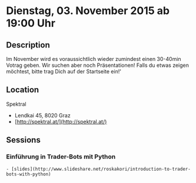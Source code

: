 # Dienstag, 03. November 2015 ab 19:00 Uhr

## Description

Im November wird es voraussichtlich wieder zumindest einen 30-40min Votrag geben. Wir suchen aber noch Präsentationen! Falls du etwas zeigen möchtest, bitte trag Dich auf der Startseite ein!'

## Location

Spektral

- Lendkai 45, 8020 Graz
- [http://spektral.at/](http://spektral.at/)

## Sessions 

### Einführung in Trader-Bots mit Python 

    - [slides](http://www.slideshare.net/roskakori/introduction-to-trader-bots-with-python) 

